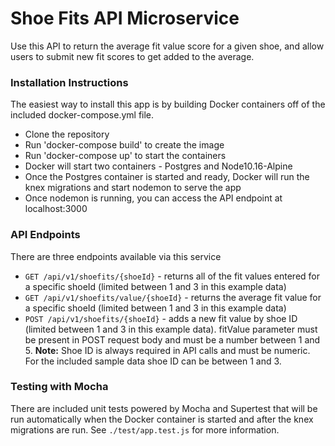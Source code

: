 # Shoe Fits API Microservice

Use this API to return the average fit value score for a given shoe, and allow users to submit new fit scores to get added to the average.

### Installation Instructions
The easiest way to install this app is by building Docker containers off of the included docker-compose.yml file.

- Clone the repository
- Run 'docker-compose build' to create the image
- Run 'docker-compose up' to start the containers
- Docker will start two containers - Postgres and Node10.16-Alpine
- Once the Postgres container is started and ready, Docker will run the knex migrations and start nodemon to serve the app
- Once nodemon is running, you can access the API endpoint at localhost:3000


### API Endpoints
There are three endpoints available via this service
- `GET /api/v1/shoefits/{shoeId}` - returns all of the fit values entered for a specific shoeId (limited between 1 and 3 in this example data)
- `GET /api/v1/shoefits/value/{shoeId}` - returns the average fit value for a specific shoeId (limited between 1 and 3 in this example data)
- `POST /api/v1/shoefits/{shoeId}` - adds a new fit value by shoe ID (limited between 1 and 3 in this example data).  fitValue parameter must be present in POST request body and must be a number between 1 and 5.
**Note:** Shoe ID is always required in API calls and must be numeric.  For the included sample data shoe ID can be between 1 and 3.


### Testing with Mocha
There are included unit tests powered by Mocha and Supertest that will be run automatically when the Docker container is started and after the knex migrations are run.  See `./test/app.test.js` for more information.